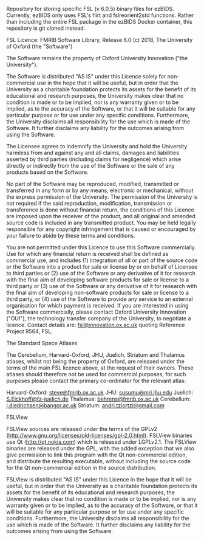 Repository for storing specific FSL (v 6.0.5) binary files for ezBIDS. Currently, ezBIDS only uses FSL's flirt and fslreorient2std functions. Rather than including the entire FSL package in the ezBIDS Docker container, this repository is git cloned instead.

FSL Licence: FMRIB Software Library, Release 6.0 (c) 2018, The University of Oxford (the "Software")

The Software remains the property of Oxford University Innovation ("the University").

The Software is distributed "AS IS" under this Licence solely for non-commercial use in the hope that it will be useful, but in order that the University as a charitable foundation protects its assets for the benefit of its educational and research purposes, the University makes clear that no condition is made or to be implied, nor is any warranty given or to be implied, as to the accuracy of the Software, or that it will be suitable for any particular purpose or for use under any specific conditions. Furthermore, the University disclaims all responsibility for the use which is made of the Software. It further disclaims any liability for the outcomes arising from using the Software.

The Licensee agrees to indemnify the University and hold the University harmless from and against any and all claims, damages and liabilities asserted by third parties (including claims for negligence) which arise directly or indirectly from the use of the Software or the sale of any products based on the Software.

No part of the Software may be reproduced, modified, transmitted or transferred in any form or by any means, electronic or mechanical, without the express permission of the University. The permission of the University is not required if the said reproduction, modification, transmission or transference is done without financial return, the conditions of this Licence are imposed upon the receiver of the product, and all original and amended source code is included in any transmitted product. You may be held legally responsible for any copyright infringement that is caused or encouraged by your failure to abide by these terms and conditions.

You are not permitted under this Licence to use this Software commercially. Use for which any financial return is received shall be defined as commercial use, and includes (1) integration of all or part of the source code or the Software into a product for sale or license by or on behalf of Licensee to third parties or (2) use of the Software or any derivative of it for research with the final aim of developing software products for sale or license to a third party or (3) use of the Software or any derivative of it for research with the final aim of developing non-software products for sale or license to a third party, or (4) use of the Software to provide any service to an external organisation for which payment is received. If you are interested in using the Software commercially, please contact Oxford University Innovation ("OUI"), the technology transfer company of the University, to negotiate a licence. Contact details are: fsl@innovation.ox.ac.uk quoting Reference Project 9564, FSL.

The Standard Space Atlases

The Cerebellum, Harvard-Oxford, JHU, Juelich, Striatum and Thalamus atlases, whilst not being the property of Oxford, are released under the terms of the main FSL licence above, at the request of their owners. These atlases should therefore not be used for commercial purposes; for such purposes please contact the primary co-ordinator for the relevant atlas:

Harvard-Oxford: steve@fmrib.ox.ac.uk JHU: susumu@mri.jhu.edu Juelich: S.Eickhoff@fz-juelich.de Thalamus: behrens@fmrib.ox.ac.uk Cerebellum: j.diedrichsen@bangor.ac.uk Striatum: andri.tziortzi@gmail.com

FSLView

FSLView sources are released under the terms of the GPLv2 (http://www.gnu.org/licenses/old-licenses/gpl-2.0.html). FSLView binaries use Qt (http://qt.nokia.com) which is released under LGPLv2.1. The FSLView binaries are released under the GPL, with the added exception that we also give permission to link this program with the Qt non-commercial edition, and distribute the resulting executable, without including the source code for the Qt non-commercial edition in the source distribution.

FSLView is distributed "AS IS" under this Licence in the hope that it will be useful, but in order that the University as a charitable foundation protects its assets for the benefit of its educational and research purposes, the University makes clear that no condition is made or to be implied, nor is any warranty given or to be implied, as to the accuracy of the Software, or that it will be suitable for any particular purpose or for use under any specific conditions. Furthermore, the University disclaims all responsibility for the use which is made of the Software. It further disclaims any liability for the outcomes arising from using the Software.